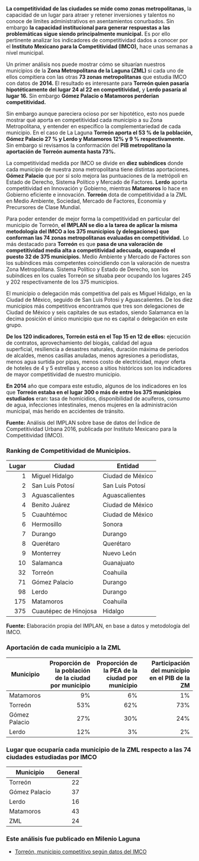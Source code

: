 
**La competitividad de las ciudades se mide como zonas metropolitanas,** la capacidad de un lugar para atraer y retener inversiones y talentos no conoce de límites administrativos en asentamientos conurbados. Sin embargo **la capacidad institucional para generar respuestas a las problemáticas sigue siendo principalmente municipal.** Es por ello pertinente analizar los indicadores de competitividad dados a conocer por el **Instituto Mexicano para la Competitividad (IMCO),** hace unas semanas a nivel municipal.

Un primer análisis nos puede mostrar cómo se situarían nuestros municipios de la **Zona Metropolitana de la Laguna (ZML)** si cada uno de ellos compitiera con las otras **73 zonas metropolitanas** que estudia IMCO con datos de **2014.** El resultado es interesante para **Torreón quien pasaría hipotéticamente del lugar 24 al 22 en competitividad,** y **Lerdo pasaría al lugar 16.** Sin embargo **Gómez Palacio o Matamoros perderían competitividad.**

Sin embargo aunque pareciera ocioso por ser hipotético,  esto nos puede mostrar qué aporta en competitividad cada municipio a su Zona Metropolitana, y entender en específico la complementariedad de cada municipio. En el caso de La Laguna **Torreón aporta el 53 % de la población, Gómez Palacio 27 % y Lerdo y Matamoros 12% y 9 % respectivamente.** Sin embargo si revisamos la conformación del **PIB metropolitano la aportación de Torreón aumenta hasta 73%.**

La competitividad medida por IMCO se divide en **diez subíndices** donde cada municipio de nuestra zona metropolitana tiene distintas aportaciones. **Gómez Palacio** que por sí solo mejora las puntuaciones de la metrópoli en Estado de Derecho, Sistema Político y Mercado de Factores. **Lerdo** aporta competitividad en Innovación y Gobierno, mientras **Matamoros** lo hace en Gobierno eficiente e innovación. **Torreón** dota de competitividad a la ZML en Medio Ambiente, Sociedad, Mercado de Factores, Economía y Precursores de Clase Mundial.

Para poder entender de mejor forma la competitividad en particular del municipio de Torreón, **el IMPLAN se dio a la tarea de aplicar la misma metodología del IMCO a los 375 municipios (y delegaciones) que conforman las 74 zonas metropolitanas evaluadas en competitividad.** Lo más destacado para **Torreón** es que **pasa de una valoración de competitividad media alta a competitividad adecuada, ocupando el puesto 32 de 375 municipios.** Medio Ambiente y Mercado de Factores son los subíndices más competentes coincidiendo con la valoración de nuestra Zona Metropolitana. Sistema Político y Estado de Derecho, son los subíndices en los cuales Torreón se situaba peor ocupando los lugares 245 y 202 respectivamente de los 375 municipios.

El municipio o delegación más competitiva del país es Miguel Hidalgo, en la Ciudad de México, seguido de San Luis Potosi y Aguascalientes. De los diez municipios más competitivos encontramos que tres son delegaciones de Ciudad de México y seis capitales de sus estados, siendo Salamanca en la decima posición el único municipio que no es capital o delegación en este grupo.

**De los 120 indicadores, Torreón está en el Top 15 en 12 de ellos:** ejecución de contratos, aprovechamiento del biogás, calidad del agua superficial, resiliencia a desastres naturales, duración máxima de periodos de alcaldes, menos casillas anuladas, menos agresiones a periodistas, menos agua surtida por pipas, menos costo de electricidad, mayor oferta de hoteles de 4 y 5 estrellas y acceso a sitios históricos son los indicadores de mayor competitividad de nuestro municipio.

**En 2014** año que compara este estudio, algunos de los indicadores en los que **Torreón estaba en el lugar 300 o más de entre los 375 municipios estudiados** eran: tasa de homicidios, disponibilidad de acuíferos, consumo de agua, infecciones intestinales, menos mujeres en la administración municipal, más herido en accidentes de tránsito.

**Fuente:** Análisis del IMPLAN sobre base de datos del Índice de Competitividad Urbana 2016, publicada por Instituto Mexicano para la Competitividad (IMCO).

### Ranking de Competitividad de Municipios.

Lugar | Ciudad                | Entidad
-----:|-----------------------|------------------
    1 | Miguel Hidalgo        | Ciudad de México
    2 | San Luis Potosí       | San Luis Potosí
    3 | Aguascalientes        | Aguascalientes
    4 | Benito Juárez         | Ciudad de México
    5 | Cuauhtémoc            | Ciudad de México
    6 | Hermosillo            | Sonora
    7 | Durango               | Durango
    8 | Querétaro             | Querétaro
    9 | Monterrey             | Nuevo León
   10 | Salamanca             | Guanajuato
   32 | Torreón               | Coahuila
   71 | Gómez Palacio         | Durango
   98 | Lerdo                 | Durango
  175 | Matamoros             | Coahuila
  375 | Cuautépec de Hinojosa | Hidalgo

**Fuente:** Elaboración propia del IMPLAN, en base a datos y metodología del IMCO.

### Aportación de cada municipio a la ZML

Municipio     | Proporción de la población de la ciudad por municipio | Proporción de la PEA de la ciudad por municipio | Participación del municipio en el PIB de la ZM
--------------|------------------------------------------------------:|------------------------------------------------:|-----------------------------------------------:
Matamoros     |                                                    9% |                                              6% |                                             1%
Torreón       |                                                   53% |                                             62% |                                            73%
Gómez Palacio |                                                   27% |                                             30% |                                            24%
Lerdo         |                                                   12% |                                              3% |                                             2%

### Lugar que ocuparía cada municipio de la ZML respecto a las 74 ciudades estudiadas por IMCO

Municipio     | General
--------------|--------:
Torreón       |      22
Gómez Palacio |      37
Lerdo         |      16
Matamoros     |      43
ZML           |      24

### Este análisis fue publicado en Milenio Laguna

* [Torreón, municipio competitivo según datos del IMCO](http://www.milenio.com/negocios/Milenio_Noticias-Nuestra_Metropoli_desde_el_IMPLAN-IMPLAN_Torreon-IMCO_0_835116537.html)
